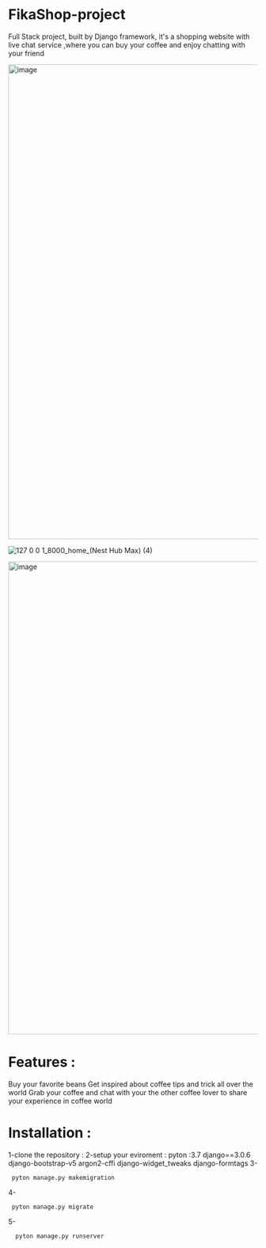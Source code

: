 # FikaShop-project
Full Stack project, built by Django framework, it's a shopping website with live chat service ,where you can buy your coffee and enjoy chatting with your friend 

<img width="960" alt="image" src="https://user-images.githubusercontent.com/79480685/174022908-2cbb19a4-6aa3-49c0-827d-7d83d6c74e9e.png">

![127 0 0 1_8000_home_(Nest Hub Max) (4)](https://user-images.githubusercontent.com/79480685/174024422-66d3c18b-a502-4e2f-8c32-bf8f850e728f.png)

<img width="956" alt="image" src="https://user-images.githubusercontent.com/79480685/174024608-13677138-1b70-4e45-818d-404746b5b591.png">



# Features :
 Buy your favorite beans 
 Get inspired about coffee tips and trick all over the world
 Grab your coffee and chat with your the other coffee lover to share your experience in coffee world

# Installation :

1-clone the repository :
2-setup your eviroment :
      pyton :3.7
      django==3.0.6
      django-bootstrap-v5
      argon2-cffi
      django-widget_tweaks
      django-formtags
  3-   
```
 pyton manage.py makemigration  
```

 
  4-   
 ```
  pyton manage.py migrate
```
5-
```
  pyton manage.py runserver 

```
